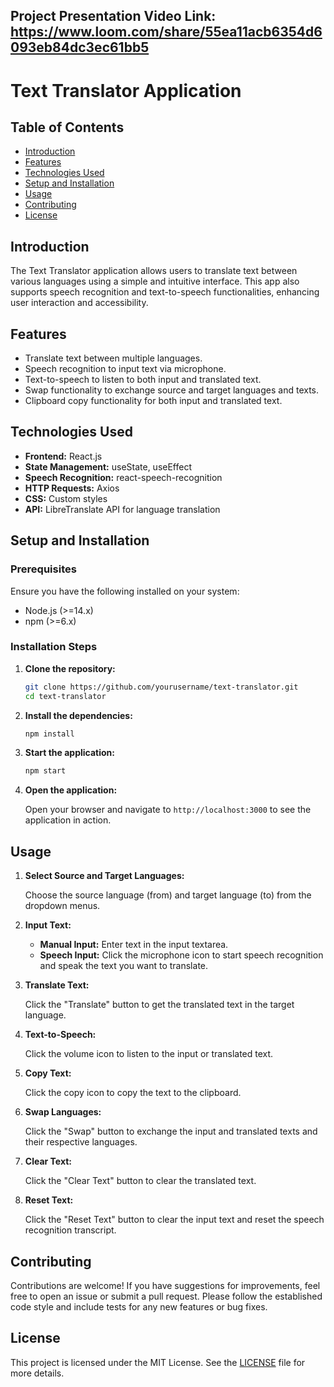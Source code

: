 ## Project Presentation Video Link:  https://www.loom.com/share/55ea11acb6354d6093eb84dc3ec61bb5


# Text Translator Application

## Table of Contents

- [Introduction](#introduction)
- [Features](#features)
- [Technologies Used](#technologies-used)
- [Setup and Installation](#setup-and-installation)
- [Usage](#usage)
- [Contributing](#contributing)
- [License](#license)

## Introduction

The Text Translator application allows users to translate text between various languages using a simple and intuitive interface. This app also supports speech recognition and text-to-speech functionalities, enhancing user interaction and accessibility.

## Features

- Translate text between multiple languages.
- Speech recognition to input text via microphone.
- Text-to-speech to listen to both input and translated text.
- Swap functionality to exchange source and target languages and texts.
- Clipboard copy functionality for both input and translated text.

## Technologies Used

- **Frontend:** React.js
- **State Management:** useState, useEffect
- **Speech Recognition:** react-speech-recognition
- **HTTP Requests:** Axios
- **CSS:** Custom styles
- **API:** LibreTranslate API for language translation

## Setup and Installation

### Prerequisites

Ensure you have the following installed on your system:

- Node.js (>=14.x)
- npm (>=6.x)

### Installation Steps

1. **Clone the repository:**

    ```bash
    git clone https://github.com/yourusername/text-translator.git
    cd text-translator
    ```

2. **Install the dependencies:**

    ```bash
    npm install
    ```

3. **Start the application:**

    ```bash
    npm start
    ```

4. **Open the application:**

    Open your browser and navigate to `http://localhost:3000` to see the application in action.

## Usage

1. **Select Source and Target Languages:**

    Choose the source language (from) and target language (to) from the dropdown menus.

2. **Input Text:**

    - **Manual Input:** Enter text in the input textarea.
    - **Speech Input:** Click the microphone icon to start speech recognition and speak the text you want to translate.

3. **Translate Text:**

    Click the "Translate" button to get the translated text in the target language.

4. **Text-to-Speech:**

    Click the volume icon to listen to the input or translated text.

5. **Copy Text:**

    Click the copy icon to copy the text to the clipboard.

6. **Swap Languages:**

    Click the "Swap" button to exchange the input and translated texts and their respective languages.

7. **Clear Text:**

    Click the "Clear Text" button to clear the translated text.

8. **Reset Text:**

    Click the "Reset Text" button to clear the input text and reset the speech recognition transcript.

## Contributing

Contributions are welcome! If you have suggestions for improvements, feel free to open an issue or submit a pull request. Please follow the established code style and include tests for any new features or bug fixes.

## License

This project is licensed under the MIT License. See the [LICENSE](LICENSE) file for more details.
